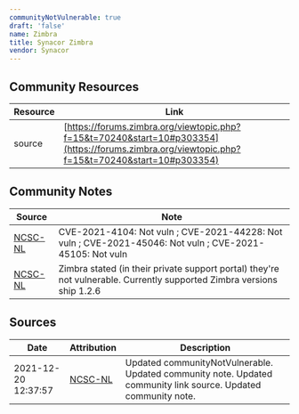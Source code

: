 ```yaml
---
communityNotVulnerable: true
draft: 'false'
name: Zimbra
title: Synacor Zimbra
vendor: Synacor
---
```



## Community Resources
| Resource | Link |
| --- | --- |
| source | [https://forums.zimbra.org/viewtopic.php?f=15&t=70240&start=10#p303354](https://forums.zimbra.org/viewtopic.php?f=15&t=70240&start=10#p303354) |

## Community Notes
| Source | Note |
| --- | --- |
| [NCSC-NL](https://github.com/NCSC-NL/log4shell/blob/main/software/README.md) | CVE-2021-4104: Not vuln ; CVE-2021-44228: Not vuln ; CVE-2021-45046: Not vuln ; CVE-2021-45105: Not vuln </ul> |
| [NCSC-NL](https://github.com/NCSC-NL/log4shell/blob/main/software/README.md) | Zimbra stated (in their private support portal) they're not vulnerable. Currently supported Zimbra versions ship 1.2.6 |

## Sources
| Date | Attribution | Description |
| --- | --- | --- |
| 2021-12-20 12:37:57 | [NCSC-NL](https://github.com/NCSC-NL/log4shell/blob/main/software/README.md) | Updated communityNotVulnerable. Updated community note. Updated community link source. Updated community note.  |
